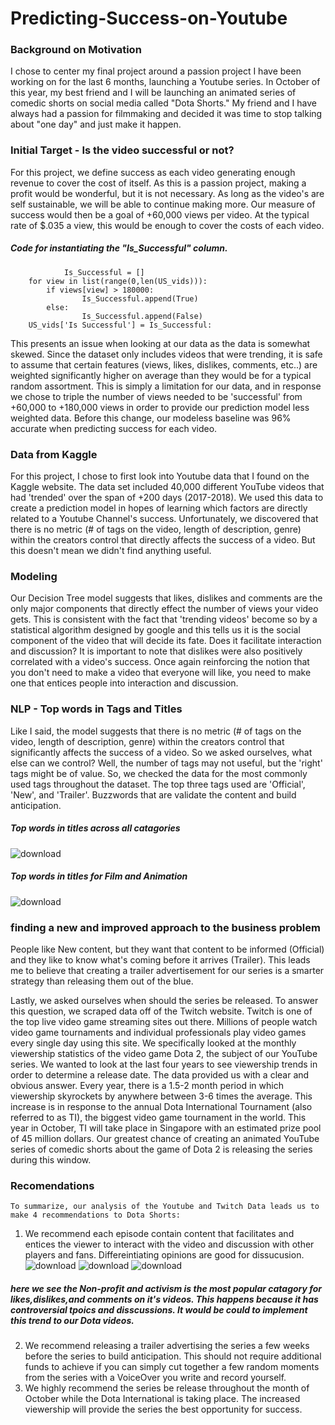 # Predicting-Success-on-Youtube

### Background on Motivation 
I chose to center my final project around a passion project I have been working on for the last 6 months, launching a Youtube series. In October of this year, my best friend and I will be launching an animated series of comedic shorts on social media called "Dota Shorts." 
My friend and I have always had a passion for filmmaking and decided it was time to stop talking about "one day" and just make it happen.

### Initial Target - Is the video successful or not?
For this project, we define success as each video generating enough revenue to cover the cost of itself. As this is a passion project, making a profit would be wonderful, but it is not necessary. As long as the video's are self sustainable, we will be able to continue making more. Our measure of success would then be a goal of +60,000 views per video. At the typical rate of $.035 a view, this would be enough to cover the costs of each video.

##### Code for instantiating the "Is_Successful" column.
                Is_Successful = []
        for view in list(range(0,len(US_vids))):
            if views[view] > 180000:
                    Is_Successful.append(True)
            else:
                    Is_Successful.append(False)
        US_vids['Is Successful'] = Is_Successful:
       
This presents an issue when looking at our data as the data is somewhat skewed. Since the dataset only includes videos that were trending, it is safe to assume that certain features (views, likes, dislikes, comments, etc..) are weighted significantly higher on average than they would be for a typical random assortment. 
This is simply a limitation for our data, and in response we chose to triple the number of views needed to be 'successful' from +60,000 to +180,000 views in order to provide our prediction model less weighted data. Before this change, our modeless baseline was 96% accurate when predicting success for each video.

### Data from Kaggle 
For this project, I chose to first look into Youtube data that I found on the Kaggle website. The data set included 40,000 different YouTube videos that had 'trended' over the span of +200 days (2017-2018). We used this data to create a prediction model in hopes of learning which factors are directly related to a Youtube Channel's success. Unfortunately, we discovered that there is no metric (# of tags on the video, length of description, genre) within the creators control that directly affects the success of a video. But this doesn't mean we didn't find anything useful. 

### Modeling 
Our Decision Tree model suggests that likes, dislikes and comments are the only major components that directly effect the number of views your video gets. This is consistent with the fact that 'trending videos' become so by a statistical algorithm designed by google and this tells us it is the social component of the video that will decide its fate. Does it facilitate interaction and discussion? It is important to note that dislikes were also positively correlated with a video's success. Once again reinforcing the notion that you don't need to make a video that everyone will like, you need to make one that entices people into interaction and discussion.

### NLP - Top words in Tags and Titles
Like I said, the model suggests that there is no metric (# of tags on the video, length of description, genre) within the creators control that significantly affects the success of a video. So we asked ourselves, what else can we control? Well, the number of tags may not useful, but the 'right' tags might be of value. So, we checked the data for the most commonly used tags throughout the dataset. The top three tags used are 'Official', 'New', and 'Trailer'. Buzzwords that are validate the content and build anticipation. 

##### Top words in titles across all catagories 
![download](https://user-images.githubusercontent.com/84747768/183953862-077095db-3aa1-4cc2-b65a-535fa5272151.png)
##### Top words in titles for Film and Animation
![download](https://user-images.githubusercontent.com/84747768/183954767-9ff04590-1fd4-4a3c-af3d-cccf8a621512.png)

### finding a new and improved approach to the business problem 
People like New content, but they want that content to be informed (Official) and they like to know what's coming before it arrives (Trailer). This leads me to believe that creating a trailer advertisement for our series is a smarter strategy than releasing them out of the blue.

Lastly, we asked ourselves when should the series be released. To answer this question, we scraped data off of the Twitch website. Twitch is one of the top live video game streaming sites out there. Millions of people watch video game tournaments and individual professionals play video games every single day using this site. We specifically looked at the monthly viewership statistics of the video game Dota 2, the subject of our YouTube series. We wanted to look at the last four years to see viewership trends in order to determine a release date. The data provided us with a clear and obvious answer. Every year, there is a 1.5-2 month period in which viewership skyrockets by anywhere between 3-6 times the average. This increase is in response to the annual Dota International Tournament (also referred to as TI), the biggest video game tournament in the world. This year in October, TI will take place in Singapore with an estimated prize pool of 45 million dollars. Our greatest chance of creating an animated YouTube series of comedic shorts about the game of Dota 2 is releasing the series during this window.

### Recomendations     
    To summarize, our analysis of the Youtube and Twitch Data leads us to make 4 recommendations to Dota Shorts:
1. We recommend each episode contain content that facilitates and entices the viewer to interact with the video and discussion with other players and fans. Differeintiating opinions are good for dissucusion.![download](https://user-images.githubusercontent.com/84747768/183951884-ef551d3f-4541-4f29-a0a8-7a8c3dbe117a.png)
![download](https://user-images.githubusercontent.com/84747768/183952308-aab880f7-8e14-48c5-bfd5-38408adb33ff.png)
![download](https://user-images.githubusercontent.com/84747768/183952495-d9094540-79ed-4990-a6d9-d24ae3727558.png)
##### here we see the Non-profit and activism is the most popular catagory for likes,dislikes,and comments on it's videos. This happens because it has controversial tpoics and disscussions. It would be could to implement this trend to our Dota videos.  
2. We recommend releasing a trailer advertising the series a few weeks before the series to build anticipation. This should not require additional funds to achieve if you can simply cut together a few random moments from the series with a VoiceOver you write and record yourself.
3. We highly recommend the series be release throughout the month of October while the Dota International is taking place. The increased viewership will provide the series the best opportunity for success.
